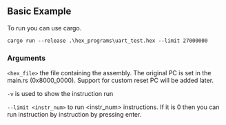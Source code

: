 ## Basic Example
To run you can use cargo. 
```
cargo run --release .\hex_programs\uart_test.hex --limit 27000000  
```

### Arguments

`<hex_file>` the file containing the assembly. The original PC is set in the main.rs (0x8000_0000). Support for custom reset PC will be added later.

`-v` is used to show the instruction run

`--limit <instr_num>` to run <instr_num> instructions. If it is 0 then you can run instruction by instruction by pressing enter.
